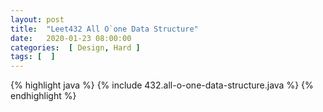 ```yaml
---
layout: post
title:  "Leet432 All O`one Data Structure"
date:   2020-01-23 08:00:00
categories:  [ Design, Hard ]
tags: [  ]
---
```


{% highlight java %}
{% include 432.all-o-one-data-structure.java %}
{% endhighlight %}
